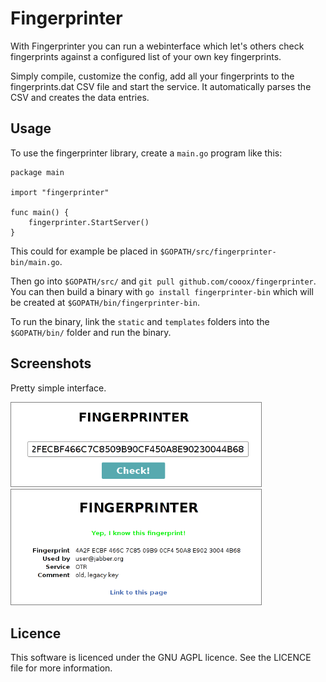 # Fingerprinter

With Fingerprinter you can run a webinterface which let's others check
fingerprints against a configured list of your own key fingerprints.

Simply compile, customize the config, add all your fingerprints to the
fingerprints.dat CSV file and start the service. It automatically parses the CSV
and creates the data entries.

## Usage

To use the fingerprinter library, create a `main.go` program like this:

```golang
package main

import "fingerprinter"

func main() {
    fingerprinter.StartServer()
}
```

This could for example be placed in `$GOPATH/src/fingerprinter-bin/main.go`.

Then go into `$GOPATH/src/` and `git pull github.com/cooox/fingerprinter`. You can then build a binary with `go install fingerprinter-bin` which will be created at `$GOPATH/bin/fingerprinter-bin`.

To run the binary, link the `static` and `templates` folders into the `$GOPATH/bin/` folder and run the binary.

## Screenshots

Pretty simple interface.

<img src="input.png" style="max-width: 400px; border: 1px solid gray" >

<img src="output.png" style="max-width: 400px; border: 1px solid gray" >

## Licence

This software is licenced under the GNU AGPL licence. See the LICENCE file for
more information.
